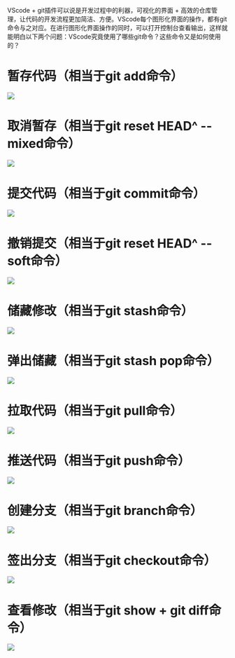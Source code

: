 VScode + git插件可以说是开发过程中的利器，可视化的界面 + 高效的仓库管理，让代码的开发流程更加简洁、方便。VScode每个图形化界面的操作，都有git命令与之对应。在进行图形化界面操作的同时，可以打开控制台查看输出，这样就能明白以下两个问题：VScode究竟使用了哪些git命令？这些命令又是如何使用的？

# 暂存代码（相当于git add命令）

![](assets/20250317_143941_image.png)

# 取消暂存（相当于git reset HEAD^ --mixed命令）

![](assets/20250317_144016_image.png)

# 提交代码（相当于git commit命令）

![](assets/20250317_144049_image.png)

# 撤销提交（相当于git reset HEAD^ --soft命令）

![](assets/20250317_144228_image.png)

# 储藏修改（相当于git stash命令）

![](assets/20250317_144331_image.png)

# 弹出储藏（相当于git stash pop命令）

![](assets/20250317_144417_image.png)

# 拉取代码（相当于git pull命令）

![](assets/20250317_144500_image.png)

# 推送代码（相当于git push命令）

![](assets/20250317_144525_image.png)

# 创建分支（相当于git branch命令）

![](assets/20250317_144600_image.png)

# 签出分支（相当于git checkout命令）

![](assets/20250317_144642_image.png)

# 查看修改（相当于git show + git diff命令）

![](assets/20250317_144737_image.png)
